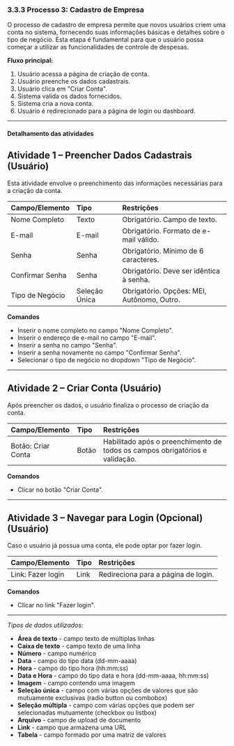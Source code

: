 ### 3.3.3 Processo 3: Cadastro de Empresa

O processo de cadastro de empresa permite que novos usuários criem uma conta no sistema, fornecendo suas informações básicas e detalhes sobre o tipo de negócio. Esta etapa é fundamental para que o usuário possa começar a utilizar as funcionalidades de controle de despesas.

**Fluxo principal:**
1. Usuário acessa a página de criação de conta.
2. Usuário preenche os dados cadastrais.
3. Usuário clica em "Criar Conta".
4. Sistema valida os dados fornecidos.
5. Sistema cria a nova conta.
6. Usuário é redirecionado para a página de login ou dashboard.

---

#### Detalhamento das atividades

## Atividade 1 – Preencher Dados Cadastrais (Usuário)

Esta atividade envolve o preenchimento das informações necessárias para a criação da conta.

| Campo/Elemento     | Tipo          | Restrições                                  |
|:-------------------|:--------------|:--------------------------------------------|
| Nome Completo      | Texto         | Obrigatório. Campo de texto.                |
| E-mail             | E-mail        | Obrigatório. Formato de e-mail válido.      |
| Senha              | Senha         | Obrigatório. Mínimo de 6 caracteres.        |
| Confirmar Senha    | Senha         | Obrigatório. Deve ser idêntica à senha.     |
| Tipo de Negócio    | Seleção Única | Obrigatório. Opções: MEI, Autônomo, Outro.  |

**Comandos**
- Inserir o nome completo no campo "Nome Completo".
- Inserir o endereço de e-mail no campo "E-mail".
- Inserir a senha no campo "Senha".
- Inserir a senha novamente no campo "Confirmar Senha".
- Selecionar o tipo de negócio no dropdown "Tipo de Negócio".

---

## Atividade 2 – Criar Conta (Usuário)

Após preencher os dados, o usuário finaliza o processo de criação da conta.

| Campo/Elemento     | Tipo   | Restrições                                  |
|:-------------------|:-------|:--------------------------------------------|
| Botão: Criar Conta | Botão  | Habilitado após o preenchimento de todos os campos obrigatórios e validação. |

**Comandos**
- Clicar no botão "Criar Conta".

---

## Atividade 3 – Navegar para Login (Opcional) (Usuário)

Caso o usuário já possua uma conta, ele pode optar por fazer login.

| Campo/Elemento     | Tipo   | Restrições                                  |
|:-------------------|:-------|:--------------------------------------------|
| Link: Fazer login  | Link   | Redireciona para a página de login.         |

**Comandos**
- Clicar no link "Fazer login".

---

_Tipos de dados utilizados:_

*   **Área de texto** - campo texto de múltiplas linhas
*   **Caixa de texto** - campo texto de uma linha
*   **Número** - campo numérico
*   **Data** - campo do tipo data (dd-mm-aaaa)
*   **Hora** - campo do tipo hora (hh:mm:ss)
*   **Data e Hora** - campo do tipo data e hora (dd-mm-aaaa, hh:mm:ss)
*   **Imagem** - campo contendo uma imagem
*   **Seleção única** - campo com várias opções de valores que são mutuamente exclusivas (radio button ou combobox)
*   **Seleção múltipla** - campo com várias opções que podem ser selecionadas mutuamente (checkbox ou listbox)
*   **Arquivo** - campo de upload de documento
*   **Link** - campo que armazena uma URL
*   **Tabela** - campo formado por uma matriz de valores
